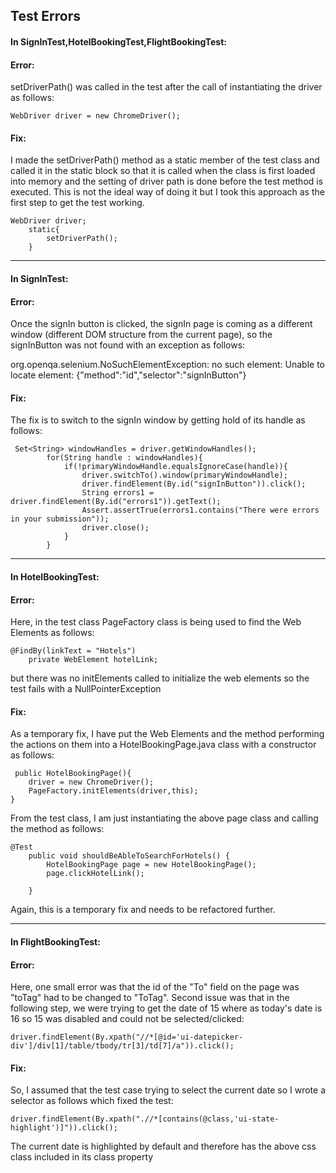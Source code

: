 ## Test Errors
#### In SignInTest,HotelBookingTest,FlightBookingTest:
#### Error:
setDriverPath() was called in the test after the call of instantiating the driver as follows:
 

    WebDriver driver = new ChromeDriver();
#### Fix:
I made the setDriverPath() method as a static member of the test class and called it in the static block so that it is called when the class is first loaded into memory and the setting of driver path is done before the test method is executed. This is not the ideal way of doing it but I took this approach as the first step to get the test working.

    WebDriver driver;
        static{
        	setDriverPath();
        }

---
#### In SignInTest:
#### Error:
Once the signIn button is clicked, the signIn page is coming as a different window (different DOM structure from the current page), so the signInButton was not found with an exception as follows: 

org.openqa.selenium.NoSuchElementException: no such element: Unable to locate element: {"method":"id","selector":"signInButton"}

#### Fix:
The fix is to switch to the signIn window by getting hold of its handle as follows:

     Set<String> windowHandles = driver.getWindowHandles();
            for(String handle : windowHandles){
            	if(!primaryWindowHandle.equalsIgnoreCase(handle)){
            		driver.switchTo().window(primaryWindowHandle);
            		driver.findElement(By.id("signInButton")).click();
            		String errors1 = driver.findElement(By.id("errors1")).getText();
                    Assert.assertTrue(errors1.contains("There were errors in your submission"));
                    driver.close();
            	}
            }

---
#### In HotelBookingTest:
#### Error:
Here, in the test class PageFactory class is being used to find the Web Elements as follows:

    @FindBy(linkText = "Hotels")
        private WebElement hotelLink;

but there was no initElements called to initialize the web elements so the test fails with a NullPointerException
#### Fix:
As a temporary fix, I have put the Web Elements and the method performing the actions on them into a HotelBookingPage.java class with a constructor as follows:
 

     public HotelBookingPage(){
    	driver = new ChromeDriver();
    	PageFactory.initElements(driver,this);
    }
From the test class, I am just instantiating the above page class and calling the method as follows:
 

    @Test
        public void shouldBeAbleToSearchForHotels() {
        	HotelBookingPage page = new HotelBookingPage();
            page.clickHotelLink();
    
        }
Again, this is a temporary fix and needs to be refactored further.

---
#### In FlightBookingTest:
#### Error:
Here, one small error was that the id of the "To" field on the page was "toTag" had to be changed to "ToTag".
Second issue was that in the following step, we were trying to get the date of 15 where as today's date is 16 so 15 was disabled and could not be selected/clicked:

    driver.findElement(By.xpath("//*[@id='ui-datepicker-div']/div[1]/table/tbody/tr[3]/td[7]/a")).click();
    
#### Fix:
So, I assumed that the test case trying to select the current date so I wrote a selector as follows which fixed the test:

    driver.findElement(By.xpath(".//*[contains(@class,'ui-state-highlight')]")).click();

The current date is highlighted by default and therefore has the above css class included in its class property